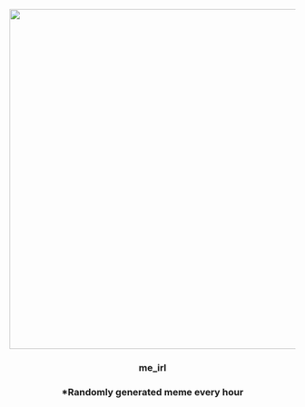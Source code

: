 <p align="center">
        <img src="https://i.redd.it/9al31jiu7fg91.jpg" width="600" height="600">
        </p>
        <h3 align="center">me_irl</h3>
        <h3 align="center">*Randomly generated meme every hour</h3>
    